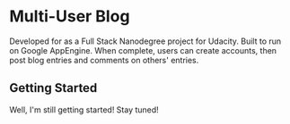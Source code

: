 # Multi-User Blog

Developed for as a Full Stack Nanodegree project for Udacity. Built to run on Google AppEngine. When complete, users can create accounts, then post blog entries and comments on others' entries.

## Getting Started

Well, I'm still getting started! Stay tuned! 
